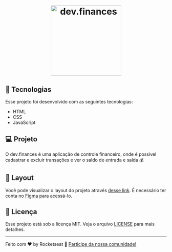 
<h1 align="center">
  <img alt="dev.finances" title="Django" src="https://encrypted-tbn0.gstatic.com/images?q=tbn:ANd9GcTK3j9L6WItJQ9Hggm9XfEpSY79h8gUJogiWkpP_VT_F7snsMWz35Fr8CeXUcNGyfmGhpw&usqp=CAU" width="220px" />
</h1>


## 🚀 Tecnologias

Esse projeto foi desenvolvido com as seguintes tecnologias:

- HTML
- CSS
- JavaScript

## 💻 Projeto

O dev.finances é uma aplicação de controle financeiro, onde é possível cadastrar e excluir transações e ver o saldo de entrada e saída 💰

## 🔖 Layout

Você pode visualizar o layout do projeto através [desse link](https://www.figma.com/file/7Vu9DzUaCZIV4nibzkjgB4/dev.finance%24-Maratona-Discover). É necessário ter conta no [Figma](https://figma.com) para acessá-lo.

## :memo: Licença

Esse projeto está sob a licença MIT. Veja o arquivo [LICENSE](LICENSE.md) para mais detalhes.

---

Feito com ♥ by Rocketseat :wave: [Participe da nossa comunidade!](https://discordapp.com/invite/gCRAFhc)
